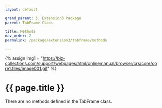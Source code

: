 ```yaml
---
layout: default

grand_parent: 3. Extension3 Package
parent: TabFrame Class

title: Methods
nav_order: 2
permalink: /package/extension3/tabframe/methods

---
```

{% assign img1 = "https://biz-collections.com/support/webpages/html/onlinemanual/browser/crs/core/core1.files/image001.gif" %}


# {{ page.title }}

There are no methods defined in the TabFrame class.
